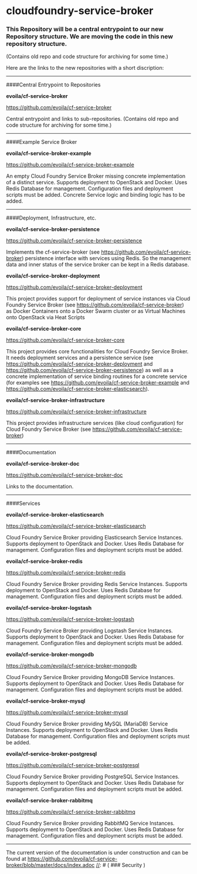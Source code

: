 cloudfoundry-service-broker
===========================
### This Repository will be a central entrypoint to our new Repository structure. We are moving the code in this new repository structure. 
(Contains old repo and code structure for archiving for some time.)

Here are the links to the new repositories with a short discription:

---------------------------------

####Central Entrypoint to Repositories


__evoila/cf-service-broker__

https://github.com/evoila/cf-service-broker

Central entrypoint and links to sub-repositories. (Contains old repo and code structure for archiving for some time.)

---------------------------------------

####Example Service Broker


__evoila/cf-service-broker-example__

https://github.com/evoila/cf-service-broker-example

An empty Cloud Foundry Service Broker missing concrete implementation of a distinct service. Supports deployment to OpenStack and Docker. Uses Redis Database for management. Configuration files and deployment scripts must be added. Concrete Service logic and binding logic has to be added.

-----------------------------------

####Deployment, Infrastructure, etc.


__evoila/cf-service-broker-persistence__

https://github.com/evoila/cf-service-broker-persistence

Implements the cf-service-broker (see https://github.com/evoila/cf-service-broker) persistence interface with services using Redis. So the management data and inner status of the service broker can be kept in a Redis database.


__evoila/cf-service-broker-deployment__

https://github.com/evoila/cf-service-broker-deployment

This project provides support for deployment of service instances via Cloud Foundry Service Broker (see https://github.com/evoila/cf-service-broker) as Docker Containers onto a Docker Swarm cluster or as Virtual Machines onto OpenStack via Heat Scripts


__evoila/cf-service-broker-core__

https://github.com/evoila/cf-service-broker-core

This project provides core functionalities for Cloud Foundry Service Broker. It needs deployment services and a persistence service (see https://github.com/evoila/cf-service-broker-deployment and https://github.com/evoila/cf-service-broker-persistence) as well as a concrete implementation of service binding routines for a concrete service (for examples see https://github.com/evoila/cf-service-broker-example and https://github.com/evoila/cf-service-broker-elasticsearch).


__evoila/cf-service-broker-infrastructure__

https://github.com/evoila/cf-service-broker-infrastructure

This project provides infrastructure services (like cloud configuration) for Cloud Foundry Service Broker (see https://github.com/evoila/cf-service-broker)

---------------------------------

####Documentation


__evoila/cf-service-broker-doc__

https://github.com/evoila/cf-service-broker-doc

Links to the documentation.

-------------------------------

####Services


__evoila/cf-service-broker-elasticsearch__

https://github.com/evoila/cf-service-broker-elasticsearch

Cloud Foundry Service Broker providing Elasticsearch Service Instances. Supports deployment to OpenStack and Docker. Uses Redis Database for management. Configuration files and deployment scripts must be added.


__evoila/cf-service-broker-redis__

https://github.com/evoila/cf-service-broker-redis

Cloud Foundry Service Broker providing Redis Service Instances. Supports deployment to OpenStack and Docker. Uses Redis Database for management. Configuration files and deployment scripts must be added.

__evoila/cf-service-broker-logstash__

https://github.com/evoila/cf-service-broker-logstash

Cloud Foundry Service Broker providing Logstash Service Instances. Supports deployment to OpenStack and Docker. Uses Redis Database for management. Configuration files and deployment scripts must be added.

__evoila/cf-service-broker-mongodb__

https://github.com/evoila/cf-service-broker-mongodb

Cloud Foundry Service Broker providing MongoDB Service Instances. Supports deployment to OpenStack and Docker. Uses Redis Database for management. Configuration files and deployment scripts must be added.

__evoila/cf-service-broker-mysql__

https://github.com/evoila/cf-service-broker-mysql

Cloud Foundry Service Broker providing MySQL (MariaDB) Service Instances. Supports deployment to OpenStack and Docker. Uses Redis Database for management. Configuration files and deployment scripts must be added.

__evoila/cf-service-broker-postgresql__

https://github.com/evoila/cf-service-broker-postgresql

Cloud Foundry Service Broker providing PostgreSQL Service Instances. Supports deployment to OpenStack and Docker. Uses Redis Database for management. Configuration files and deployment scripts must be added.

__evoila/cf-service-broker-rabbitmq__

https://github.com/evoila/cf-service-broker-rabbitmq

Cloud Foundry Service Broker providing RabbitMQ Service Instances. Supports deployment to OpenStack and Docker. Uses Redis Database for management. Configuration files and deployment scripts must be added.

------------------------

The current version of the documentation is under construction and can be found at https://github.com/evoila/cf-service-broker/blob/master/docs/index.adoc
[//]: #  ( ### Security )

[//]: #  ( When you register your broker with the cloud controller, you are prompted to enter a username and password.  This is used by the broker to verify requests. )

[//]: #  ( By default, the broker uses Spring Security to protect access to resources. The username and password are stored in: `/src/main/java/com/pivotal/cf/config/security/CustomSecurityConfiguration`. The password is not yet encrypted or stored in a database. For large infrastructure I recommend the usage of a Spring Security LDAP binding or other SSO implementations. If you have questions regarding that, feel free to contact me. )

[//]: #  ( ### Testing )

[//]: #  ( Integration tests are included to test the controllers.  You are responsible for testing your service implementation.  )

[//]: #  ( - Initial draft of RestTemplate endpoint tests. )

[//]: #  ( ### Model Notes )

[//]: #  ( - The model is for the REST/Controller level.  It can be extended as needed. )
[//]: #  ( - All models explicitly define serialization field names. )

[//]: #  ( ## To Do )

[//]: #  ( * More integration testing around expected data input and output )
[//]: #  ( * Version headers )
[//]: #  ( * Integrate w/ NATS to allow this war to be deployed with Bosh )
[//]: #  ( * Create a Bosh release )
[//]: #  ( * Separate integration project to test broker endpoints )


